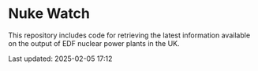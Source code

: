 # Nuke Watch

This repository includes code for retrieving the latest information available on the output of EDF nuclear power plants in the UK.

Last updated: 2025-02-05 17:12